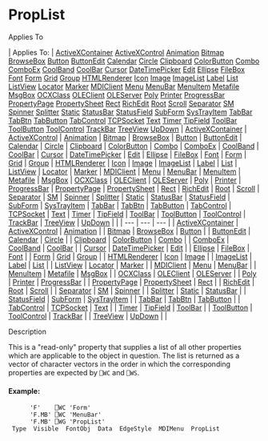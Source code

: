 




<h1 class="heading"><span class="name">PropList</span></h1>

Applies To

| Applies To: | [ActiveXContainer](../a-z/activexcontainer.md) [ActiveXControl](../a-z/activexcontrol.md) [Animation](../a-z/animation.md) [Bitmap](../a-z/bitmap.md) [BrowseBox](../a-z/browsebox.md) [Button](../a-z/button.md) [ButtonEdit](../a-z/buttonedit.md) [Calendar](../a-z/calendar.md) [Circle](../a-z/circle.md) [Clipboard](../a-z/clipboard.md) [ColorButton](../a-z/colorbutton.md) [Combo](../a-z/combo.md) [ComboEx](../a-z/comboex.md) [CoolBand](../a-z/coolband.md) [CoolBar](../a-z/coolbar.md) [Cursor](../a-z/cursor.md) [DateTimePicker](../a-z/datetimepicker.md) [Edit](../a-z/edit.md) [Ellipse](../a-z/ellipse.md) [FileBox](../a-z/filebox.md) [Font](../a-z/font.md) [Form](../a-z/form.md) [Grid](../a-z/grid.md) [Group](../a-z/group.md) [HTMLRenderer](../a-z/htmlrenderer.md) [Icon](../a-z/icon.md) [Image](../a-z/image.md) [ImageList](../a-z/imagelist.md) [Label](../a-z/label.md) [List](../a-z/list.md) [ListView](../a-z/listview.md) [Locator](../a-z/locator.md) [Marker](../a-z/marker.md) [MDIClient](../a-z/mdiclient.md) [Menu](../a-z/menu.md) [MenuBar](../a-z/menubar.md) [MenuItem](../a-z/menuitem.md) [Metafile](../a-z/metafile.md) [MsgBox](../a-z/msgbox.md) [OCXClass](../a-z/ocxclass.md) [OLEClient](../a-z/oleclient.md) [OLEServer](../a-z/oleserver.md) [Poly](../a-z/poly.md) [Printer](../a-z/printer.md) [ProgressBar](../a-z/progressbar.md) [PropertyPage](../a-z/propertypage.md) [PropertySheet](../a-z/propertysheet.md) [Rect](../a-z/rect.md) [RichEdit](../a-z/richedit.md) [Root](../a-z/root.md) [Scroll](../a-z/scroll.md) [Separator](../a-z/separator.md) [SM](../a-z/sm.md) [Spinner](../a-z/spinner.md) [Splitter](../a-z/splitter.md) [Static](../a-z/static.md) [StatusBar](../a-z/statusbar.md) [StatusField](../a-z/statusfield.md) [SubForm](../a-z/subform.md) [SysTrayItem](../a-z/systrayitem.md) [TabBar](../a-z/tabbar.md) [TabBtn](../a-z/tabbtn.md) [TabButton](../a-z/tabbutton.md) [TabControl](../a-z/tabcontrol.md) [TCPSocket](../a-z/tcpsocket.md) [Text](../a-z/text.md) [Timer](../a-z/timer.md) [TipField](../a-z/tipfield.md) [ToolBar](../a-z/toolbar.md) [ToolButton](../a-z/toolbutton.md) [ToolControl](../a-z/toolcontrol.md) [TrackBar](../a-z/trackbar.md) [TreeView](../a-z/treeview.md) [UpDown](../a-z/updown.md) | [ActiveXContainer](../a-z/activexcontainer.md) | [ActiveXControl](../a-z/activexcontrol.md) | [Animation](../a-z/animation.md) | [Bitmap](../a-z/bitmap.md) | [BrowseBox](../a-z/browsebox.md) | [Button](../a-z/button.md) | [ButtonEdit](../a-z/buttonedit.md) | [Calendar](../a-z/calendar.md) | [Circle](../a-z/circle.md) | [Clipboard](../a-z/clipboard.md) | [ColorButton](../a-z/colorbutton.md) | [Combo](../a-z/combo.md) | [ComboEx](../a-z/comboex.md) | [CoolBand](../a-z/coolband.md) | [CoolBar](../a-z/coolbar.md) | [Cursor](../a-z/cursor.md) | [DateTimePicker](../a-z/datetimepicker.md) | [Edit](../a-z/edit.md) | [Ellipse](../a-z/ellipse.md) | [FileBox](../a-z/filebox.md) | [Font](../a-z/font.md) | [Form](../a-z/form.md) | [Grid](../a-z/grid.md) | [Group](../a-z/group.md) | [HTMLRenderer](../a-z/htmlrenderer.md) | [Icon](../a-z/icon.md) | [Image](../a-z/image.md) | [ImageList](../a-z/imagelist.md) | [Label](../a-z/label.md) | [List](../a-z/list.md) | [ListView](../a-z/listview.md) | [Locator](../a-z/locator.md) | [Marker](../a-z/marker.md) | [MDIClient](../a-z/mdiclient.md) | [Menu](../a-z/menu.md) | [MenuBar](../a-z/menubar.md) | [MenuItem](../a-z/menuitem.md) | [Metafile](../a-z/metafile.md) | [MsgBox](../a-z/msgbox.md) | [OCXClass](../a-z/ocxclass.md) | [OLEClient](../a-z/oleclient.md) | [OLEServer](../a-z/oleserver.md) | [Poly](../a-z/poly.md) | [Printer](../a-z/printer.md) | [ProgressBar](../a-z/progressbar.md) | [PropertyPage](../a-z/propertypage.md) | [PropertySheet](../a-z/propertysheet.md) | [Rect](../a-z/rect.md) | [RichEdit](../a-z/richedit.md) | [Root](../a-z/root.md) | [Scroll](../a-z/scroll.md) | [Separator](../a-z/separator.md) | [SM](../a-z/sm.md) | [Spinner](../a-z/spinner.md) | [Splitter](../a-z/splitter.md) | [Static](../a-z/static.md) | [StatusBar](../a-z/statusbar.md) | [StatusField](../a-z/statusfield.md) | [SubForm](../a-z/subform.md) | [SysTrayItem](../a-z/systrayitem.md) | [TabBar](../a-z/tabbar.md) | [TabBtn](../a-z/tabbtn.md) | [TabButton](../a-z/tabbutton.md) | [TabControl](../a-z/tabcontrol.md) | [TCPSocket](../a-z/tcpsocket.md) | [Text](../a-z/text.md) | [Timer](../a-z/timer.md) | [TipField](../a-z/tipfield.md) | [ToolBar](../a-z/toolbar.md) | [ToolButton](../a-z/toolbutton.md) | [ToolControl](../a-z/toolcontrol.md) | [TrackBar](../a-z/trackbar.md) | [TreeView](../a-z/treeview.md) | [UpDown](../a-z/updown.md) |  |
| --- | --- | ---  |
| [ActiveXContainer](../a-z/activexcontainer.md) | [ActiveXControl](../a-z/activexcontrol.md) | [Animation](../a-z/animation.md) |
| [Bitmap](../a-z/bitmap.md) | [BrowseBox](../a-z/browsebox.md) | [Button](../a-z/button.md) |
| [ButtonEdit](../a-z/buttonedit.md) | [Calendar](../a-z/calendar.md) | [Circle](../a-z/circle.md) |
| [Clipboard](../a-z/clipboard.md) | [ColorButton](../a-z/colorbutton.md) | [Combo](../a-z/combo.md) |
| [ComboEx](../a-z/comboex.md) | [CoolBand](../a-z/coolband.md) | [CoolBar](../a-z/coolbar.md) |
| [Cursor](../a-z/cursor.md) | [DateTimePicker](../a-z/datetimepicker.md) | [Edit](../a-z/edit.md) |
| [Ellipse](../a-z/ellipse.md) | [FileBox](../a-z/filebox.md) | [Font](../a-z/font.md) |
| [Form](../a-z/form.md) | [Grid](../a-z/grid.md) | [Group](../a-z/group.md) |
| [HTMLRenderer](../a-z/htmlrenderer.md) | [Icon](../a-z/icon.md) | [Image](../a-z/image.md) |
| [ImageList](../a-z/imagelist.md) | [Label](../a-z/label.md) | [List](../a-z/list.md) |
| [ListView](../a-z/listview.md) | [Locator](../a-z/locator.md) | [Marker](../a-z/marker.md) |
| [MDIClient](../a-z/mdiclient.md) | [Menu](../a-z/menu.md) | [MenuBar](../a-z/menubar.md) |
| [MenuItem](../a-z/menuitem.md) | [Metafile](../a-z/metafile.md) | [MsgBox](../a-z/msgbox.md) |
| [OCXClass](../a-z/ocxclass.md) | [OLEClient](../a-z/oleclient.md) | [OLEServer](../a-z/oleserver.md) |
| [Poly](../a-z/poly.md) | [Printer](../a-z/printer.md) | [ProgressBar](../a-z/progressbar.md) |
| [PropertyPage](../a-z/propertypage.md) | [PropertySheet](../a-z/propertysheet.md) | [Rect](../a-z/rect.md) |
| [RichEdit](../a-z/richedit.md) | [Root](../a-z/root.md) | [Scroll](../a-z/scroll.md) |
| [Separator](../a-z/separator.md) | [SM](../a-z/sm.md) | [Spinner](../a-z/spinner.md) |
| [Splitter](../a-z/splitter.md) | [Static](../a-z/static.md) | [StatusBar](../a-z/statusbar.md) |
| [StatusField](../a-z/statusfield.md) | [SubForm](../a-z/subform.md) | [SysTrayItem](../a-z/systrayitem.md) |
| [TabBar](../a-z/tabbar.md) | [TabBtn](../a-z/tabbtn.md) | [TabButton](../a-z/tabbutton.md) |
| [TabControl](../a-z/tabcontrol.md) | [TCPSocket](../a-z/tcpsocket.md) | [Text](../a-z/text.md) |
| [Timer](../a-z/timer.md) | [TipField](../a-z/tipfield.md) | [ToolBar](../a-z/toolbar.md) |
| [ToolButton](../a-z/toolbutton.md) | [ToolControl](../a-z/toolcontrol.md) | [TrackBar](../a-z/trackbar.md) |
| [TreeView](../a-z/treeview.md) | [UpDown](../a-z/updown.md) |  |


Description


This is a "read-only" property that supplies a list of all other properties which are applicable to the object in question. The list is returned as a vector of character vectors in the order in which the corresponding properties are expected by `⎕WC` and `⎕WS`.

#### Example:
```apl
      'F'    ⎕WC 'Form'
      'F.MB' ⎕WC 'MenuBar'
      'F.MB' ⎕WG 'PropList'
 Type  Visible  FontObj  Data  EdgeStyle  MDIMenu  PropList
```



